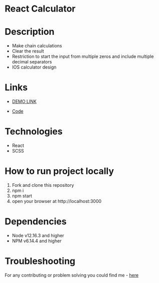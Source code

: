 # React Calculator

# Description
- Make chain calculations
- Clear the result
- Restriction to start the input from multiple zeros and include multiple decimal separators
- IOS calculator design

# Links
- [DEMO LINK](https://natalia-ponomarenko.github.io/react-calculator/)

- [Code](https://github.com/natalia-ponomarenko/react-calculator)

# Technologies
- React
- SCSS

# How to run project locally
1. Fork and clone this repository
2. npm i
3. npm start
4. open your browser at http://localhost:3000

# Dependencies
- Node v12.16.3 and higher
- NPM v6.14.4 and higher

# Troubleshooting
For any contributing or problem solving you could find me - [here](https://t.me/ponomarenko_nataliia)
